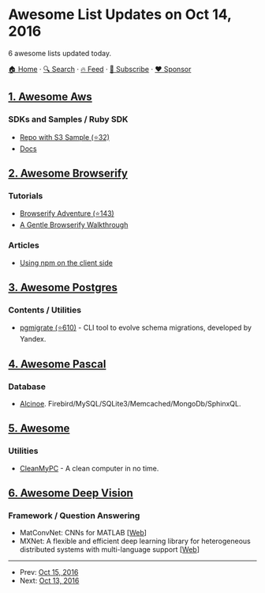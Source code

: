 # Awesome List Updates on Oct 14, 2016

6 awesome lists updated today.

[🏠 Home](/README.md) · [🔍 Search](https://www.trackawesomelist.com/search/) · [🔥 Feed](https://www.trackawesomelist.com/rss.xml) · [📮 Subscribe](https://trackawesomelist.us17.list-manage.com/subscribe?u=d2f0117aa829c83a63ec63c2f&id=36a103854c) · [❤️  Sponsor](https://github.com/sponsors/theowenyoung)



## [1. Awesome Aws](/content/donnemartin/awesome-aws/README.md)

### SDKs and Samples / Ruby SDK

*   [Repo with S3 Sample (⭐32)](https://github.com/awslabs/aws-ruby-sample)
*   [Docs](https://aws.amazon.com/documentation/sdk-for-ruby/)

## [2. Awesome Browserify](/content/browserify/awesome-browserify/README.md)

### Tutorials

*   [Browserify Adventure (⭐143)](https://github.com/workshopper/browserify-adventure)
*   [A Gentle Browserify Walkthrough](https://ponyfoo.com/articles/a-gentle-browserify-walkthrough)

### Articles

*   [Using npm on the client side](http://dontkry.com/posts/code/using-npm-on-the-client-side.html)

## [3. Awesome Postgres](/content/dhamaniasad/awesome-postgres/README.md)

### Contents / Utilities

*   [pgmigrate (⭐610)](https://github.com/yandex/pgmigrate) - CLI tool to evolve schema migrations, developed by Yandex.

## [4. Awesome Pascal](/content/Fr0sT-Brutal/awesome-pascal/README.md)

### Database

*   [Alcinoe](#general-libraries). Firebird/MySQL/SQLite3/Memcached/MongoDb/SphinxQL.

## [5. Awesome](/content/Awesome-Windows/Awesome/README.md)

### Utilities

*   [CleanMyPC](http://macpaw.com/cleanmypc) - A clean computer in no time.

## [6. Awesome Deep Vision](/content/kjw0612/awesome-deep-vision/README.md)

### Framework / Question Answering

*   MatConvNet: CNNs for MATLAB \[[Web](http://www.vlfeat.org/matconvnet/)]
*   MXNet: A flexible and efficient deep learning library for heterogeneous distributed systems with multi-language support \[[Web](http://mxnet.io/)]

---

- Prev: [Oct 15, 2016](/content/2016/10/15/README.md)
- Next: [Oct 13, 2016](/content/2016/10/13/README.md)